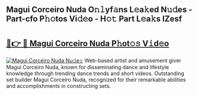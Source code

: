 ## Magui Corceiro Nuda O𝚗𝚕yf𝚊ns L𝚎a𝚔ed N𝚞𝚍es - Part-cfo P𝚑𝚘tos Vi𝚍𝚎o - H𝚘𝚝 Part L𝚎a𝚔s IZesf

# <h2><a href="http://kf1m1v.oniu.top/?m=Magui+Corceiro+Nuda">🔗👉 🔴 Magui Corceiro Nuda P𝚑ot𝚘𝚜 V𝚒d𝚎o</a></h2>

[![Magui Corceiro Nuda Nu𝚍e𝚜](https://i.imgur.com/0qMVB7G.gif)](http://kf1m1v.oniu.top/?m=Magui+Corceiro+Nuda)
Web-based artist and amusement giver Magui Corceiro Nuda, known for disseminating dance and lifestyle knowledge through trending dance trends and short videos. Outstanding set builder Magui Corceiro Nuda, recognized for their remarkable abilities and accomplishments in constructing sets.  
